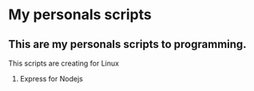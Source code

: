 # My personals scripts

## This are my personals scripts to programming.

This scripts are creating for Linux


1. Express for Nodejs